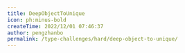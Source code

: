 ```yaml
---
title: DeepObjectToUnique
icon: ph:minus-bold
createTime: 2022/12/01 07:46:37
author: pengzhanbo
permalink: /type-challenges/hard/deep-object-to-unique/
---
```

